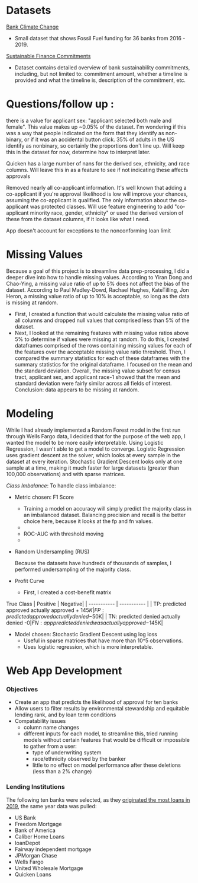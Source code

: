 # Datasets
[Bank Climate Change](https://www.ran.org/bankingonclimatechange2020/)
* Small dataset that shows Fossil Fuel funding for 36 banks from 2016 - 2019. 

[Sustainable Finance Commitments](https://www.wri.org/finance/banks-sustainable-finance-commitments/)
* Dataset contains detailed overview of bank sustainability commitments, including, but not limited to: commitment amount, whether a timeline is provided and what the timeline is, description of the commitment, etc. 



# Questions/follow up : 
there is a value for applicant sex: "applicant selected both male and female". This value makes up ~0.05% of the dataset. I'm wondering if this was a way that people indicated on the form that they identify as non-binary, or if it was an accidental button click. 35% of adults in the US identify as nonbinary, so certainly the proportions don't line up. Will keep this in the dataset for now, determine how to interpret later. 

Quicken has a large number of nans for the derived sex, ethnicity, and race columns. Will leave this in as a feature to see if not indicating these affects approvals

Removed nearly all co-applicant information. It's well known that adding a co-applicant if you're approval likelihood is low will improve your chances, assuming the co-applicant is qualified. The only information about the co-applicant was protected classes. Will use feature engineering to add "co-applicant minority race, gender, ethnicity" or used the derived version of these from the dataset columns, if it looks like what I need. 

App doesn't account for exceptions to the nonconforming loan limit

# Missing Values
Because a goal of this project is to streamline data prep-processing, I did a deeper dive into how to handle missing values. According to Yiran Dong and Chao-Ying, a missing value ratio of up to 5% does not affect the bias of the dataset. According to Paul Madley-Dowd, Rachael Hughes, KateTilling, Jon Heron, a missing value ratio of up to 10% is acceptable, so long as the data is missing at random. 
* First, I created a function that would calculate the missing value ratio of all columns and dropped null values that comprised less than 5% of the dataset. 
* Next, I looked at the remaining features with missing value ratios above 5% to determine if values were missing at random. To do this, I created dataframes comprised of the rows containing missing values for each of the features over the acceptable missing value ratio threshold. Then, I compared the summary statistics for each of these dataframes with the summary statistics for the original dataframe. I focused on the mean and the standard deviation. Overall, the missing value subset for census tract, applicant sex, and applicant race-1 showed that the mean and standard deviation were fairly similar across all fields of interest. Conclusion: data appears to be missing at random. 

# Modeling
While I had already implemented a Random Forest model in the first run through Wells Fargo data, I decided that for the purpose of the web app, I wanted the model to be more easily interpretable. Using Logistic Regression, I wasn't able to get a model to converge. Logistic Regression uses gradient descent as the solver, which looks at every sample in the dataset at every iteration. Stochastic Gradient Descent looks only at one sample at a time, making it much faster for large datasets (greater than 100,000 observations) and with sparse matrices. 

*Class Imbalance*: To handle class imbalance: 
* Metric chosen: F1 Score
    - Training a model on accuracy will simply predict the majority class in an imbalanced dataset. Balancing precision and recall is the better choice here, because it looks at the fp and fn values. 
    - 
    - ROC-AUC with threshold moving
    - 
* Random Undersampling (RUS) 

    Because the datasets have hundreds of thousands of samples, I performed undersampling of the majority class. 

* Profit Curve
    * First, I created a cost-benefit matrix

True Class
| Positive      | Negative|
| ----------- | ----------- |
| TP: predicted approved actually approved + $145K | FP: predicted approved actually denied -$50K|
| TN: predicted denied actually denied -$0  | FN: app predicted denied was actually approved -$145K|

* Model chosen: Stochastic Gradient Descent using log loss
    * Useful in sparse matrices that have more than 10^5 observations. 
    * Uses logistic regression, which is more interpretable. 


# Web App Development
### Objectives
* Create an app that predicts the likelihood of approval for ten banks
* Allow users to filter results by environmental stewardship and equitable lending rank, and by loan term conditions
* Compatability issues
    - column name changes
    - different inputs for each model, to streamline this, tried running models without certain features that would be difficult or impossible to gather from a user:
        - type of underwriting system
        - race/ethnicity observed by the banker
        - little to no effect on model performance after these deletions (less than a 2% change)

### Lending Institutions
The following ten banks were selected, as they [originated the most loans in 2019](https://www.housingwire.com/articles/here-are-the-top-10-mortgage-lenders-of-2019/), the same year data was pulled: 
* US Bank
* Freedom Mortgage
* Bank of America
* Caliber Home Loans
* loanDepot
* Fairway independent mortgage
* JPMorgan Chase
* Wells Fargo
* United Wholesale Mortgage
* Quicken Loans